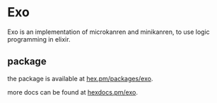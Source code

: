 # Exo

Exo is an implementation of microkanren and minikanren,
to use logic programming in elixir.

## package

the package is available at [hex.pm/packages/exo](https://hex.pm/packages/exo).

more docs can be found at [hexdocs.pm/exo](https://hexdocs.pm/exo).
